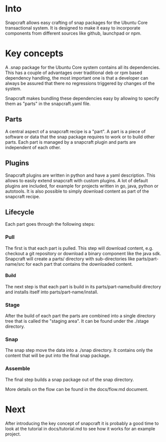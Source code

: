 # Into

Snapcraft allows easy crafting of snap packages for the Ubuntu Core
transactional system. It is designed to make it easy to incorporate
components from different sources like github, launchpad or npm.

# Key concepts

A .snap package for the Ubuntu Core system contains all its
dependencies. This has a couple of advantages over traditional deb or
rpm based dependency handling, the most important one is that a
developer can always be assured that there no regressions triggered by
changes of the system.

Snapcraft makes bundling these dependencies easy by allowing to
specify them as "parts" in the snapcraft.yaml file.

## Parts

A central aspect of a snapcraft recipe is a "part". A part is a piece
of software or data that the snap package requires to work or to
build other parts. Each part is managed by a snapcraft plugin and parts
are independent of each other.

## Plugins

Snapcraft plugins are written in python and have a yaml
description. This allows to easily extend snapcraft with custom
plugins. A lot of default plugins are included, for example for
projects written in go, java, python or autotools. It is also possible
to simply download content as part of the snapcraft recipe.

## Lifecycle

Each part goes through the following steps:

### Pull

The first is that each part is pulled. This step will download
content, e.g. checkout a git repository or download a binary component
like the java sdk. Snapcraft will create a parts/ directory with
sub-directories like parts/part-name/src for each part that contains
the downloaded content.

#### Build

The next step is that each part is build in its parts/part-name/build
directory and installs itself into parts/part-name/install.

### Stage

After the build of each part the parts are combined into a single
directory tree that is called the "staging area". It can be found
under the ./stage directory.

### Snap

The snap step move the data into a ./snap directory. It contains only
the content that will be put into the final snap package.

### Assemble

The final step builds a snap package out of the snap directory.

More details on the flow can be found in the docs/flow.md document.

# Next

After introducing the key concept of snapcraft it is probably a good
time to look at the tutorial in docs/tutorial.md to see how it works
for an example project.